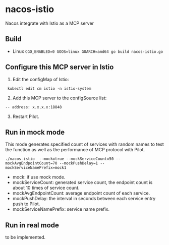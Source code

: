 # nacos-istio

Nacos integrate with Istio as a MCP server


## Build
* Linux 
```CGO_ENABLED=0 GOOS=linux GOARCH=amd64 go build nacos-istio.go```

## Configure this MCP server in Istio

1. Edit the configMap of Istio:
```
 kubectl edit cm istio -n istio-system
```
2. Add this MCP server to the configSource list:
```
-- address: x.x.x.x:18848
```
3. Restart Pilot.

## Run in mock mode

This mode generates specified count of services with random names to test the function as well as the performance of MCP protocol with Pilot.

```./nacos-istio  --mock=true --mockServiceCount=50 --mockAvgEndpointCount=70 --mockPushDelay=1 --mockServiceNamePrefix=mock1```

* mock: if use mock mode.
* mockServiceCount: generated service count, the endpoint count is about 10 times of service count.
* mockAvgEndpointCount: average endpoint count of each service.
* mockPushDelay: the interval in seconds between each service entry push to Pilot.
* mockServiceNamePrefix: service name prefix.

## Run in real mode

to be implemented.
